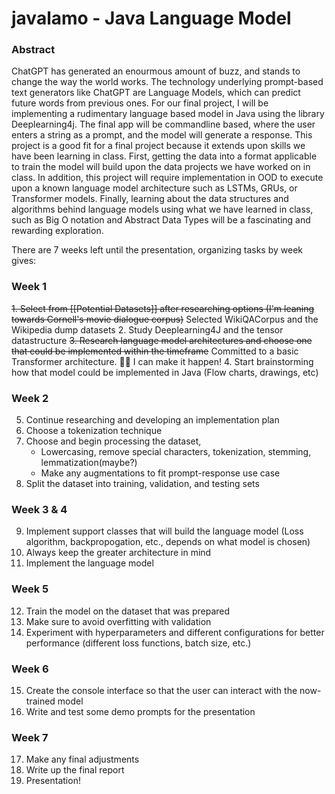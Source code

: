 # javalamo - Java Language Model

### Abstract

ChatGPT has generated an enourmous amount of buzz, and stands to change the way the world works. The technology underlying prompt-based text generators like ChatGPT are Language Models, which can predict future words from previous ones. For our final project, I will be implementing a rudimentary language based model in Java using the library Deeplearning4j. The final app will be commandline based, where the user enters a string as a prompt, and the model will generate a response. This project is a good fit for a final project because it extends upon skills we have been learning in class. First, getting the data into a format applicable to train the model will build upon the data projects we have worked on in class. In addition, this project will require implementation in OOD to execute upon a known language model architecture such as LSTMs, GRUs, or Transformer models. Finally, learning about the data structures and algorithms behind language models using what we have learned in class, such as Big O notation and Abstract Data Types will be a fascinating and rewarding exploration.

There are 7 weeks left until the presentation, organizing tasks by week gives:
### Week 1 
~~1. Select from [[Potential Datasets]] after researching options (I'm leaning towards Cornell's movie dialogue corpus)~~
  Selected WikiQACorpus and the Wikipedia dump datasets
2. Study Deeplearning4J and the tensor datastructure
~~3. Research language model architectures and choose one that could be implemented within the timeframe~~
  Committed to a basic Transformer architecture. 🤞🏻 I can make it happen!
4. Start brainstorming how that model could be implemented in Java (Flow charts, drawings, etc)
### Week 2
5. Continue researching and developing an implementation plan
6. Choose a tokenization technique
7. Choose and begin processing the dataset,
	- Lowercasing, remove special characters, tokenization, stemming, lemmatization(maybe?)
	- Make any augmentations to fit prompt-response use case
8. Split the dataset into training, validation, and testing sets
### Week 3 & 4
9. Implement support classes that will build the language model (Loss algorithm, backpropogation, etc., depends on what model is chosen)
10. Always keep the greater architecture in mind
11. Implement the language model
### Week 5
12. Train the model on the dataset that was prepared
13. Make sure to avoid overfitting with validation
14. Experiment with hyperparameters and different configurations for better performance (different loss functions, batch size, etc.)
### Week 6
15. Create the console interface so that the user can interact with the now-trained model
16. Write and test some demo prompts for the presentation
### Week 7
17. Make any final adjustments
18. Write up the final report
19. Presentation!

